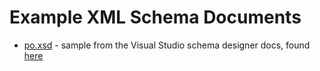 # Example XML Schema Documents

* [po.xsd](po.xsd) - sample from the Visual Studio schema designer docs, found [here](https://docs.microsoft.com/en-us/visualstudio/xml-tools/sample-xsd-file-simple-schema?view=vs-2019)


